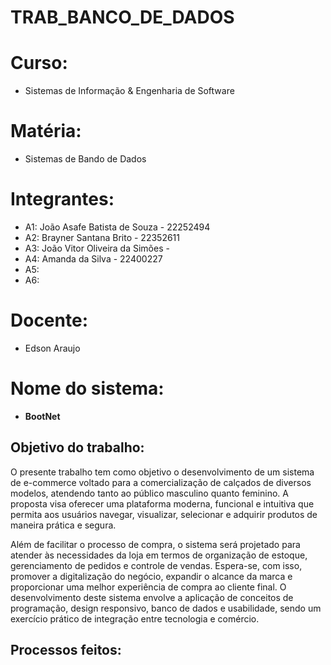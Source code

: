 # TRAB_BANCO_DE_DADOS

# Curso:
* Sistemas de Informação & Engenharia de Software

# Matéria: 
 * Sistemas de Bando de Dados
   
# Integrantes:
* A1: João Asafe Batista de Souza - 22252494
* A2: Brayner Santana Brito - 22352611
* A3: João Vitor Oliveira da Simões -
* A4: Amanda da Silva - 22400227
* A5: 
* A6:

# Docente:
* Edson Araujo
# Nome do sistema:  
* **BootNet**
## Objetivo do trabalho:
O presente trabalho tem como objetivo o desenvolvimento de um sistema de e-commerce voltado para a comercialização de calçados de diversos modelos, atendendo tanto ao público masculino quanto feminino. A proposta visa oferecer uma plataforma moderna, funcional e intuitiva que permita aos usuários navegar, visualizar, selecionar e adquirir produtos de maneira prática e segura.

Além de facilitar o processo de compra, o sistema será projetado para atender às necessidades da loja em termos de organização de estoque, gerenciamento de pedidos e controle de vendas. Espera-se, com isso, promover a digitalização do negócio, expandir o alcance da marca e proporcionar uma melhor experiência de compra ao cliente final. O desenvolvimento deste sistema envolve a aplicação de conceitos de programação, design responsivo, banco de dados e usabilidade, sendo um exercício prático de integração entre tecnologia e comércio.

## Processos feitos: 
